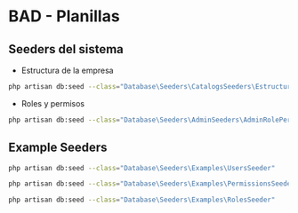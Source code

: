 # BAD - Planillas

## Seeders del sistema

- Estructura de la empresa

```bash
php artisan db:seed --class="Database\Seeders\CatalogsSeeders\EstructuraSeeder"
```

- Roles y permisos

```bash
php artisan db:seed --class="Database\Seeders\AdminSeeders\AdminRolePermissionsSeeder"
```

## Example Seeders

```bash
php artisan db:seed --class="Database\Seeders\Examples\UsersSeeder"

php artisan db:seed --class="Database\Seeders\Examples\PermissionsSeeder"

php artisan db:seed --class="Database\Seeders\Examples\RolesSeeder"
```
